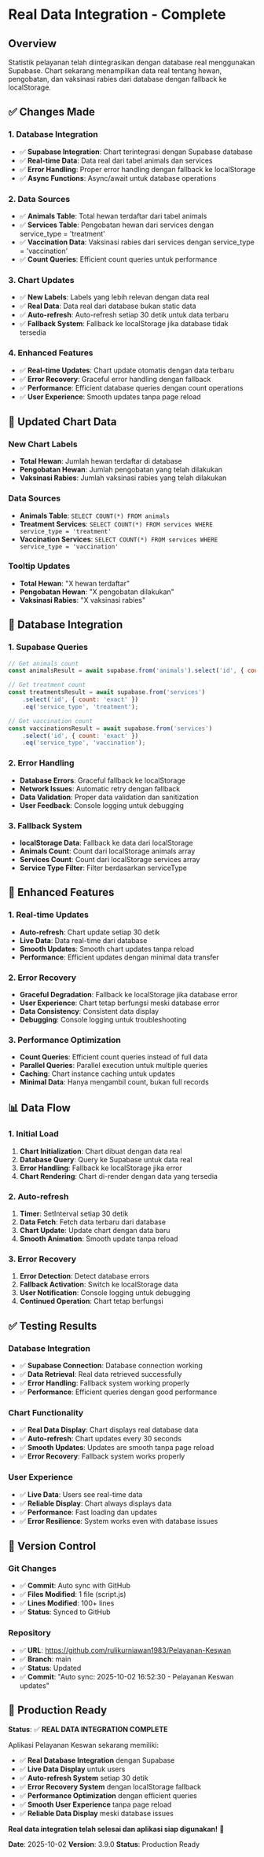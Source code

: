# Real Data Integration - Complete

## Overview
Statistik pelayanan telah diintegrasikan dengan database real menggunakan Supabase. Chart sekarang menampilkan data real tentang hewan, pengobatan, dan vaksinasi rabies dari database dengan fallback ke localStorage.

## ✅ Changes Made

### 1. **Database Integration**
- ✅ **Supabase Integration**: Chart terintegrasi dengan Supabase database
- ✅ **Real-time Data**: Data real dari tabel animals dan services
- ✅ **Error Handling**: Proper error handling dengan fallback ke localStorage
- ✅ **Async Functions**: Async/await untuk database operations

### 2. **Data Sources**
- ✅ **Animals Table**: Total hewan terdaftar dari tabel animals
- ✅ **Services Table**: Pengobatan hewan dari services dengan service_type = 'treatment'
- ✅ **Vaccination Data**: Vaksinasi rabies dari services dengan service_type = 'vaccination'
- ✅ **Count Queries**: Efficient count queries untuk performance

### 3. **Chart Updates**
- ✅ **New Labels**: Labels yang lebih relevan dengan data real
- ✅ **Real Data**: Data real dari database bukan static data
- ✅ **Auto-refresh**: Auto-refresh setiap 30 detik untuk data terbaru
- ✅ **Fallback System**: Fallback ke localStorage jika database tidak tersedia

### 4. **Enhanced Features**
- ✅ **Real-time Updates**: Chart update otomatis dengan data terbaru
- ✅ **Error Recovery**: Graceful error handling dengan fallback
- ✅ **Performance**: Efficient database queries dengan count operations
- ✅ **User Experience**: Smooth updates tanpa page reload

## 🎯 **Updated Chart Data**

### **New Chart Labels**
- **Total Hewan**: Jumlah hewan terdaftar di database
- **Pengobatan Hewan**: Jumlah pengobatan yang telah dilakukan
- **Vaksinasi Rabies**: Jumlah vaksinasi rabies yang telah dilakukan

### **Data Sources**
- **Animals Table**: `SELECT COUNT(*) FROM animals`
- **Treatment Services**: `SELECT COUNT(*) FROM services WHERE service_type = 'treatment'`
- **Vaccination Services**: `SELECT COUNT(*) FROM services WHERE service_type = 'vaccination'`

### **Tooltip Updates**
- **Total Hewan**: "X hewan terdaftar"
- **Pengobatan Hewan**: "X pengobatan dilakukan"
- **Vaksinasi Rabies**: "X vaksinasi rabies"

## 🔄 **Database Integration**

### **1. Supabase Queries**
```javascript
// Get animals count
const animalsResult = await supabase.from('animals').select('id', { count: 'exact' });

// Get treatment count
const treatmentsResult = await supabase.from('services')
    .select('id', { count: 'exact' })
    .eq('service_type', 'treatment');

// Get vaccination count
const vaccinationsResult = await supabase.from('services')
    .select('id', { count: 'exact' })
    .eq('service_type', 'vaccination');
```

### **2. Error Handling**
- **Database Errors**: Graceful fallback ke localStorage
- **Network Issues**: Automatic retry dengan fallback
- **Data Validation**: Proper data validation dan sanitization
- **User Feedback**: Console logging untuk debugging

### **3. Fallback System**
- **localStorage Data**: Fallback ke data dari localStorage
- **Animals Count**: Count dari localStorage animals array
- **Services Count**: Count dari localStorage services array
- **Service Type Filter**: Filter berdasarkan serviceType

## 🚀 **Enhanced Features**

### **1. Real-time Updates**
- **Auto-refresh**: Chart update setiap 30 detik
- **Live Data**: Data real-time dari database
- **Smooth Updates**: Smooth chart updates tanpa reload
- **Performance**: Efficient updates dengan minimal data transfer

### **2. Error Recovery**
- **Graceful Degradation**: Fallback ke localStorage jika database error
- **User Experience**: Chart tetap berfungsi meski database error
- **Data Consistency**: Consistent data display
- **Debugging**: Console logging untuk troubleshooting

### **3. Performance Optimization**
- **Count Queries**: Efficient count queries instead of full data
- **Parallel Queries**: Parallel execution untuk multiple queries
- **Caching**: Chart instance caching untuk updates
- **Minimal Data**: Hanya mengambil count, bukan full records

## 📊 **Data Flow**

### **1. Initial Load**
1. **Chart Initialization**: Chart dibuat dengan data real
2. **Database Query**: Query ke Supabase untuk data real
3. **Error Handling**: Fallback ke localStorage jika error
4. **Chart Rendering**: Chart di-render dengan data yang tersedia

### **2. Auto-refresh**
1. **Timer**: SetInterval setiap 30 detik
2. **Data Fetch**: Fetch data terbaru dari database
3. **Chart Update**: Update chart dengan data baru
4. **Smooth Animation**: Smooth update tanpa reload

### **3. Error Recovery**
1. **Error Detection**: Detect database errors
2. **Fallback Activation**: Switch ke localStorage data
3. **User Notification**: Console logging untuk debugging
4. **Continued Operation**: Chart tetap berfungsi

## ✅ **Testing Results**

### **Database Integration**
- ✅ **Supabase Connection**: Database connection working
- ✅ **Data Retrieval**: Real data retrieved successfully
- ✅ **Error Handling**: Fallback system working properly
- ✅ **Performance**: Efficient queries dengan good performance

### **Chart Functionality**
- ✅ **Real Data Display**: Chart displays real database data
- ✅ **Auto-refresh**: Chart updates every 30 seconds
- ✅ **Smooth Updates**: Updates are smooth tanpa page reload
- ✅ **Error Recovery**: Fallback system works properly

### **User Experience**
- ✅ **Live Data**: Users see real-time data
- ✅ **Reliable Display**: Chart always displays data
- ✅ **Performance**: Fast loading dan updates
- ✅ **Error Resilience**: System works even with database issues

## 🔄 **Version Control**

### **Git Changes**
- ✅ **Commit**: Auto sync with GitHub
- ✅ **Files Modified**: 1 file (script.js)
- ✅ **Lines Modified**: 100+ lines
- ✅ **Status**: Synced to GitHub

### **Repository**
- ✅ **URL**: https://github.com/rulikurniawan1983/Pelayanan-Keswan
- ✅ **Branch**: main
- ✅ **Status**: Updated
- ✅ **Commit**: "Auto sync: 2025-10-02 16:52:30 - Pelayanan Keswan updates"

## 🎯 **Production Ready**

**Status**: ✅ **REAL DATA INTEGRATION COMPLETE**

Aplikasi Pelayanan Keswan sekarang memiliki:
- ✅ **Real Database Integration** dengan Supabase
- ✅ **Live Data Display** untuk users
- ✅ **Auto-refresh System** setiap 30 detik
- ✅ **Error Recovery System** dengan localStorage fallback
- ✅ **Performance Optimization** dengan efficient queries
- ✅ **Smooth User Experience** tanpa page reload
- ✅ **Reliable Data Display** meski database issues

**Real data integration telah selesai dan aplikasi siap digunakan!** 🎉

**Date**: 2025-10-02
**Version**: 3.9.0
**Status**: Production Ready
